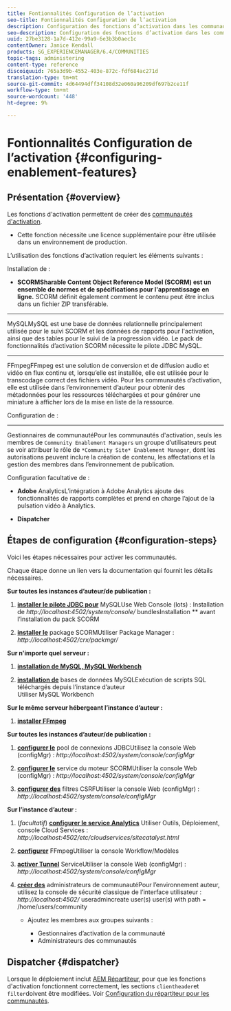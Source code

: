 ```yaml
---
title: Fontionnalités Configuration de l’activation
seo-title: Fontionnalités Configuration de l’activation
description: Configuration des fonctions d’activation dans les communautés
seo-description: Configuration des fonctions d’activation dans les communautés
uuid: 27be3128-1a7d-412e-99a9-6e3b3b0aec1c
contentOwner: Janice Kendall
products: SG_EXPERIENCEMANAGER/6.4/COMMUNITIES
topic-tags: administering
content-type: reference
discoiquuid: 765a3d9b-4552-403e-872c-fdf684ac271d
translation-type: tm+mt
source-git-commit: 4d64494dff34108d32e060a96209df697b2ce11f
workflow-type: tm+mt
source-wordcount: '448'
ht-degree: 9%

---
```



# Fontionnalités Configuration de l’activation {#configuring-enablement-features}

## Présentation {#overview}

Les fonctions d&#39;activation permettent de créer des [communautés d&#39;activation](overview.md#enablement-community).

* Cette fonction nécessite une licence supplémentaire pour être utilisée dans un environnement de production.

L’utilisation des fonctions d’activation requiert les éléments suivants :

Installation de :

* **SCORMSharable Content Object Reference Model (SCORM) est un ensemble de normes et de spécifications pour l&#39;apprentissage en ligne.**
SCORM définit également comment le contenu peut être inclus dans un fichier ZIP transférable.

* ****
MySQLMySQL est une base de données relationnelle principalement utilisée pour le suivi SCORM et les données de rapports pour l&#39;activation, ainsi que des tables pour le suivi de la progression vidéo. Le pack de fonctionnalités d’activation SCORM nécessite le pilote JDBC MySQL.

* ****
FFmpegFFmpeg est une solution de conversion et de diffusion audio et vidéo en flux continu et, lorsqu’elle est installée, elle est utilisée pour le transcodage correct des fichiers [ ](../../help/sites-authoring/default-components-foundation.md#video)vidéo. Pour les communautés d’activation, elle est utilisée dans l’environnement d’auteur pour obtenir des métadonnées pour les ressources téléchargées et pour générer une miniature à afficher lors de la mise en liste de la ressource.

Configuration de :

* ****
Gestionnaires de communautéPour les communautés d&#39;activation, seuls les membres de 
`Community Enablement Managers` un groupe d’utilisateurs peut se voir attribuer le rôle de  `*Community Site* Enablement Manager`, dont les autorisations peuvent inclure la création de contenu, les affectations et la gestion des membres dans l’environnement de publication.

Configuration facultative de :

* **Adobe**
AnalyticsL’intégration à Adobe Analytics ajoute des fonctionnalités de rapports complètes et prend en charge l’ajout de la pulsation vidéo à Analytics.

* **Dispatcher**

## Étapes de configuration {#configuration-steps}

Voici les étapes nécessaires pour activer les communautés.

Chaque étape donne un lien vers la documentation qui fournit les détails nécessaires.

**Sur toutes les instances d’auteur/de publication :**

1. **[installer le pilote JDBC pour](deploy-communities.md#jdbc-driver-for-mysql)**
MySQLUse Web Console (lots) : Installation de  *http://localhost:4502/system/console/*
bundlesInstallation  ** avant l’installation du pack SCORM

1. **[installer le](deploy-communities.md#scorm-package)**
package SCORMUtiliser Package Manager : 
*http://localhost:4502/crx/packmgr/*

**Sur n&#39;importe quel serveur :**

1. **[installation de MySQL, MySQL Workbench](mysql.md)**

1. **[installation de](mysql.md#database-setup)**
bases de données MySQLExécution de scripts SQL téléchargés depuis l’instance d’auteur
\
   Utiliser MySQL Workbench

**Sur le même serveur hébergeant l’instance d’auteur :**

1. **[installer FFmpeg](ffmpeg.md)**

**Sur toutes les instances d’auteur/de publication :**

1. **[configurer le](mysql.md#configure-jdbc-connections)**
pool de connexions JDBCUtilisez la console Web (configMgr) : 
*http://localhost:4502/system/console/configMgr*

1. **[configurer le](mysql.md#aem-communities-scormengine-service)**
service du moteur SCORMUtiliser la console Web (configMgr) : 
*http://localhost:4502/system/console/configMgr*

1. **[configurer des](mysql.md#adobe-granite-csrf-filter)**
filtres CSRFUtiliser la console Web (configMgr) : 
*http://localhost:4502/system/console/configMgr*

**Sur l’instance d’auteur :**

1. (*facultatif*) **[configurer le service Analytics](analytics.md)**
Utiliser Outils, Déploiement, console Cloud Services : 
*http://localhost:4502/etc/cloudservices/sitecatalyst.html*

1. **[configurer](ffmpeg.md#configure-ffmpeg-transcoding-service)**
FFmpegUtiliser la console Workflow/Modèles

1. **[activer Tunnel](deploy-communities.md#tunnel-service-on-author)**
ServiceUtiliser la console Web (configMgr) : 
*http://localhost:4502/system/console/configMgr*

1. **[créer des](users.md#creating-community-members)** administrateurs de communautéPour l’environnement auteur, utilisez la console de sécurité classique de l’interface utilisateur :  *http://localhost:4502/*
useradmincreate user(s) user(s) with path = /home/users/community

   * Ajoutez les membres aux groupes suivants :

      * Gestionnaires d’activation de la communauté
      * Administrateurs des communautés

## Dispatcher {#dispatcher}

Lorsque le déploiement inclut [AEM Répartiteur](https://helpx.adobe.com/experience-manager/dispatcher/using/dispatcher.html), pour que les fonctions d&#39;activation fonctionnent correctement, les sections `clientheader`et `filter`doivent être modifiées. Voir [Configuration du répartiteur pour les communautés](dispatcher.md#enablement).
